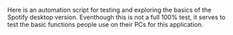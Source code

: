 Here is an automation script for testing and exploring the basics of the Spotify desktop version. Eventhough this is not a full 100% test, it serves to test the basic functions people use on their PCs for this application.
